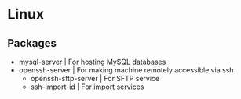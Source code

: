 # Linux

## Packages

- mysql-server | For hosting MySQL databases
- openssh-server | For making machine remotely accessible via ssh
    - openssh-sftp-server | For SFTP service
    - ssh-import-id | For import services